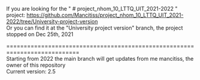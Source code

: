 If you are looking for the " # project_nhom_10_LTTQ_UIT_2021-2022 " project: https://github.com/Mancitiss/project_nhom_10_LTTQ_UIT_2021-2022/tree/University-project-version  
Or you can find it at the "University project version" branch, the project stopped on Dec 25th, 2021

===========================================================================  
Starting from 2022 the main branch will get updates from me mancitiss, the owner of this repository  
Current version: 2.5  
